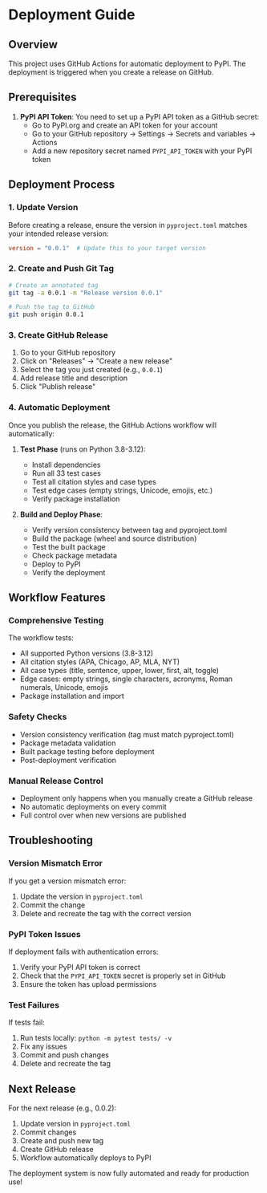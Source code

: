# Deployment Guide

## Overview

This project uses GitHub Actions for automatic deployment to PyPI. The deployment is triggered when you create a release on GitHub.

## Prerequisites

1. **PyPI API Token**: You need to set up a PyPI API token as a GitHub secret:
   - Go to PyPI.org and create an API token for your account
   - Go to your GitHub repository → Settings → Secrets and variables → Actions
   - Add a new repository secret named `PYPI_API_TOKEN` with your PyPI token

## Deployment Process

### 1. Update Version

Before creating a release, ensure the version in `pyproject.toml` matches your intended release version:

```toml
version = "0.0.1"  # Update this to your target version
```

### 2. Create and Push Git Tag

```bash
# Create an annotated tag
git tag -a 0.0.1 -m "Release version 0.0.1"

# Push the tag to GitHub
git push origin 0.0.1
```

### 3. Create GitHub Release

1. Go to your GitHub repository
2. Click on "Releases" → "Create a new release"
3. Select the tag you just created (e.g., `0.0.1`)
4. Add release title and description
5. Click "Publish release"

### 4. Automatic Deployment

Once you publish the release, the GitHub Actions workflow will automatically:

1. **Test Phase** (runs on Python 3.8-3.12):
   - Install dependencies
   - Run all 33 test cases
   - Test all citation styles and case types
   - Test edge cases (empty strings, Unicode, emojis, etc.)
   - Verify package installation

2. **Build and Deploy Phase**:
   - Verify version consistency between tag and pyproject.toml
   - Build the package (wheel and source distribution)
   - Test the built package
   - Check package metadata
   - Deploy to PyPI
   - Verify the deployment

## Workflow Features

### Comprehensive Testing

The workflow tests:
- All supported Python versions (3.8-3.12)
- All citation styles (APA, Chicago, AP, MLA, NYT)
- All case types (title, sentence, upper, lower, first, alt, toggle)
- Edge cases: empty strings, single characters, acronyms, Roman numerals, Unicode, emojis
- Package installation and import

### Safety Checks

- Version consistency verification (tag must match pyproject.toml)
- Package metadata validation
- Built package testing before deployment
- Post-deployment verification

### Manual Release Control

- Deployment only happens when you manually create a GitHub release
- No automatic deployments on every commit
- Full control over when new versions are published

## Troubleshooting

### Version Mismatch Error

If you get a version mismatch error:
1. Update the version in `pyproject.toml`
2. Commit the change
3. Delete and recreate the tag with the correct version

### PyPI Token Issues

If deployment fails with authentication errors:
1. Verify your PyPI API token is correct
2. Check that the `PYPI_API_TOKEN` secret is properly set in GitHub
3. Ensure the token has upload permissions

### Test Failures

If tests fail:
1. Run tests locally: `python -m pytest tests/ -v`
2. Fix any issues
3. Commit and push changes
4. Delete and recreate the tag

## Next Release

For the next release (e.g., 0.0.2):

1. Update version in `pyproject.toml`
2. Commit changes
3. Create and push new tag
4. Create GitHub release
5. Workflow automatically deploys to PyPI

The deployment system is now fully automated and ready for production use! 